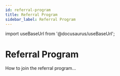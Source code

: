 ```yaml
---
id: referral-program
title: Referral Program
sidebar_label: Referral Program
---
```

import useBaseUrl from '@docusaurus/useBaseUrl';

# Referral Program
How to join the referral program...
